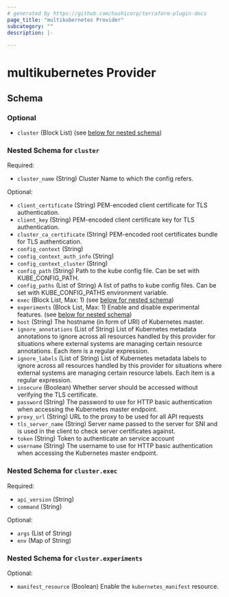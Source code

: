 ```yaml
---
# generated by https://github.com/hashicorp/terraform-plugin-docs
page_title: "multikubernetes Provider"
subcategory: ""
description: |-
  
---
```


# multikubernetes Provider





<!-- schema generated by tfplugindocs -->
## Schema

### Optional

- `cluster` (Block List) (see [below for nested schema](#nestedblock--cluster))

<a id="nestedblock--cluster"></a>
### Nested Schema for `cluster`

Required:

- `cluster_name` (String) Cluster Name to which the config refers.

Optional:

- `client_certificate` (String) PEM-encoded client certificate for TLS authentication.
- `client_key` (String) PEM-encoded client certificate key for TLS authentication.
- `cluster_ca_certificate` (String) PEM-encoded root certificates bundle for TLS authentication.
- `config_context` (String)
- `config_context_auth_info` (String)
- `config_context_cluster` (String)
- `config_path` (String) Path to the kube config file. Can be set with KUBE_CONFIG_PATH.
- `config_paths` (List of String) A list of paths to kube config files. Can be set with KUBE_CONFIG_PATHS environment variable.
- `exec` (Block List, Max: 1) (see [below for nested schema](#nestedblock--cluster--exec))
- `experiments` (Block List, Max: 1) Enable and disable experimental features. (see [below for nested schema](#nestedblock--cluster--experiments))
- `host` (String) The hostname (in form of URI) of Kubernetes master.
- `ignore_annotations` (List of String) List of Kubernetes metadata annotations to ignore across all resources handled by this provider for situations where external systems are managing certain resource annotations. Each item is a regular expression.
- `ignore_labels` (List of String) List of Kubernetes metadata labels to ignore across all resources handled by this provider for situations where external systems are managing certain resource labels. Each item is a regular expression.
- `insecure` (Boolean) Whether server should be accessed without verifying the TLS certificate.
- `password` (String) The password to use for HTTP basic authentication when accessing the Kubernetes master endpoint.
- `proxy_url` (String) URL to the proxy to be used for all API requests
- `tls_server_name` (String) Server name passed to the server for SNI and is used in the client to check server certificates against.
- `token` (String) Token to authenticate an service account
- `username` (String) The username to use for HTTP basic authentication when accessing the Kubernetes master endpoint.

<a id="nestedblock--cluster--exec"></a>
### Nested Schema for `cluster.exec`

Required:

- `api_version` (String)
- `command` (String)

Optional:

- `args` (List of String)
- `env` (Map of String)


<a id="nestedblock--cluster--experiments"></a>
### Nested Schema for `cluster.experiments`

Optional:

- `manifest_resource` (Boolean) Enable the `kubernetes_manifest` resource.
